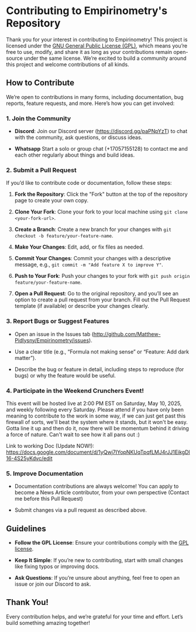 # Contributing to Empirinometry's Repository

Thank you for your interest in contributing to Empirinometry! This project is licensed under the [GNU General Public License (GPL)](https://www.gnu.org/licenses/gpl-3.0.en.html), which means you’re free to use, modify, and share it as long as your contributions remain open-source under the same license. We’re excited to build a community around this project and welcome contributions of all kinds.

## How to Contribute

We’re open to contributions in many forms, including documentation, bug reports, feature requests, and more. Here’s how you can get involved:

### 1. Join the Community

- **Discord**: Join our Discord server (https://discord.gg/paPNpYzT) to chat with the community, ask questions, or discuss ideas.

-  **Whatsapp** Start a solo or group chat (+17057155128) to contact me and each other regularly about things and build ideas.

### 2. Submit a Pull Request

If you’d like to contribute code or documentation, follow these steps:

1. **Fork the Repository**: Click the "Fork" button at the top of the repository page to create your own copy.

2. **Clone Your Fork**: Clone your fork to your local machine using `git clone <your-fork-url>`.

3. **Create a Branch**: Create a new branch for your changes with `git checkout -b feature/your-feature-name`.

4. **Make Your Changes**: Edit, add, or fix files as needed.

5. **Commit Your Changes**: Commit your changes with a descriptive message, e.g., `git commit -m "Add feature X to improve Y"`.

6. **Push to Your Fork**: Push your changes to your fork with `git push origin feature/your-feature-name`.

7. **Open a Pull Request**: Go to the original repository, and you’ll see an option to create a pull request from your branch. Fill out the Pull Request template (if available) or describe your changes clearly.

### 3. Report Bugs or Suggest Features

- Open an issue in the Issues tab (http://github.com/Matthew-Pidlysny/Empirinometry/issues).

- Use a clear title (e.g., “Formula not making sense” or “Feature: Add dark matter”).

- Describe the bug or feature in detail, including steps to reproduce (for bugs) or why the feature would be useful.

### 4. Participate in the Weekend Crunchers Event!

This event will be hosted live at 2:00 PM EST on Saturday, May 10, 2025, and weekly following every Saturday.  Please attend if you have only been meaning to contribute to the work in some way, if we can just get past this firewall of sorts, we'll beat the system where it stands, but it won't be easy.  Gotta line it up and then do it, now there will be momentum behind it driving a force of nature.  Can't wait to see how it all pans out :)

Link to working Doc (Update NOW!):  https://docs.google.com/document/d/1yQwj7IYopNKUqTpqfLMJ4rJJ1EikgDl16-4S25yKdvc/edit

### 5. Improve Documentation

- Documentation contributions are always welcome! You can apply to become a News Article contributor, from your own perspective (Contact me before this Pull Request)

- Submit changes via a pull request as described above.

## Guidelines

- **Follow the GPL License**: Ensure your contributions comply with the [GPL license](https://www.gnu.org/licenses/gpl-3.0.en.html).

- **Keep It Simple**: If you’re new to contributing, start with small changes like fixing typos or improving docs.

- **Ask Questions**: If you’re unsure about anything, feel free to open an issue or join our Discord to ask.

## Thank You!

Every contribution helps, and we’re grateful for your time and effort. Let’s build something amazing together!
